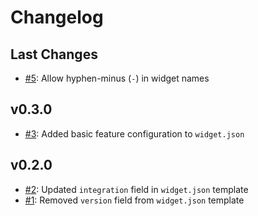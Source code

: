 # Changelog

## Last Changes

- [#5](https://github.com/LaxarJS/grunt-init-laxar-widget/issues/5): Allow hyphen-minus (`-`) in widget names


## v0.3.0

- [#3](https://github.com/LaxarJS/grunt-init-laxar-widget/issues/3): Added basic feature configuration to `widget.json`


## v0.2.0

- [#2](https://github.com/LaxarJS/grunt-init-laxar-widget/issues/2): Updated `integration` field in `widget.json` template
- [#1](https://github.com/LaxarJS/grunt-init-laxar-widget/issues/1): Removed `version` field from `widget.json` template
